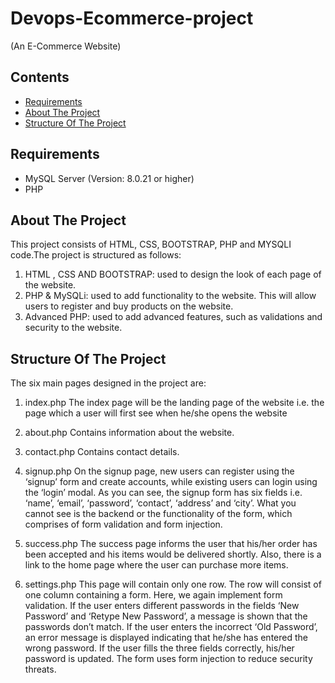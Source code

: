 # Devops-Ecommerce-project
(An E-Commerce Website)

## Contents
* [Requirements](#requirements)
* [About The Project](#about-the-project)
* [Structure Of The Project](#structure-of-the-project)


## Requirements
* MySQL Server (Version: 8.0.21 or higher)
* PHP

## About The Project
This project consists of HTML, CSS, BOOTSTRAP, PHP and MYSQLI code.The project is structured as follows:
1) HTML , CSS AND BOOTSTRAP: used to design the look of each page of the website.
2) PHP & MySQLi: used to add functionality to the website. This will allow users to register and buy products on the website.
3) Advanced PHP: used to add advanced features, such as validations and security to the website.

## Structure Of The Project
The six main pages designed in the project are:
1. index.php
The index page will be the landing page of the website i.e. the page which a user will first see when he/she opens
the website

2. about.php
Contains information about the website.

3. contact.php
Contains contact details.

4. signup.php
On the signup page, new users can register using the ‘signup’ form and create accounts, while existing users can login using the ‘login’ modal. As you can see, the signup form has six fields i.e. ‘name’, ‘email’, ‘password’, ‘contact’, ‘address’ and ‘city’. What you cannot see is the backend or the functionality of the form, which comprises of form validation and form injection.

5. success.php
The success page informs the user that his/her order has been accepted and his items would be delivered shortly. Also, there is a link to the home page where the user can purchase more items.

6. settings.php
This page will contain only one row. The row will consist of one column containing a form. Here, we again implement form validation. If the user enters different passwords in the fields ‘New Password’ and ‘Retype New Password’, a message is shown that the passwords don’t match. If the user enters the incorrect ‘Old
Password’, an error message is displayed indicating that he/she has entered the wrong password. If the user fills the three fields correctly, his/her password is updated. The form uses form injection to reduce security threats.


